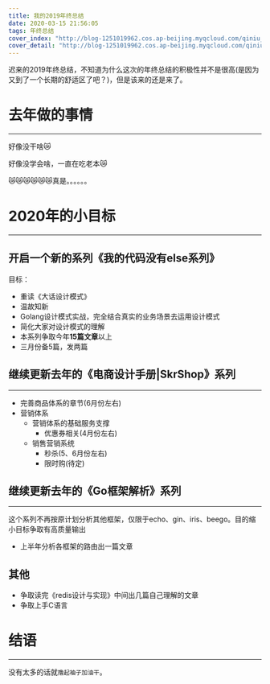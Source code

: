 ```yaml
---
title: 我的2019年终总结
date: 2020-03-15 21:56:05
tags: 年终总结
cover_index: "http://blog-1251019962.cos.ap-beijing.myqcloud.com/qiniu_img_2022/20200314223828.jpg?imageMogr2/thumbnail/640x480!/format/webp/blur/1x0/quality/75|imageslim"
cover_detail: "http://blog-1251019962.cos.ap-beijing.myqcloud.com/qiniu_img_2022/20200314223828.jpg?/format/webp/blur/1x0/quality/10%7Cimageslim"
---
```


迟来的2019年终总结，不知道为什么这次的年终总结的积极性并不是很高(是因为又到了一个长期的舒适区了吧？)，但是该来的还是来了。

# 去年做的事情
---

好像没干啥😿

好像没学会啥，一直在吃老本😿

😿😿😿😿😿😿真是。。。。。。

# 2020年的小目标
---

## 开启一个新的系列《我的代码没有else系列》

目标：
- 重读《大话设计模式》
- 温故知新
- Golang设计模式实战，完全结合真实的业务场景去运用设计模式
- 简化大家对设计模式的理解
- 本系列争取今年**15篇文章**以上
- 三月份备5篇，发两篇

## 继续更新去年的《电商设计手册|SkrShop》系列
---

- 完善商品体系的章节(6月份左右)
- 营销体系
    + 营销体系的基础服务支撑
        * 优惠券相关(4月份左右)
    + 销售营销系统
        * 秒杀(5、6月份左右)
        * 限时购(待定)

## 继续更新去年的《Go框架解析》系列
---

这个系列不再按原计划分析其他框架，仅限于echo、gin、iris、beego。目的缩小目标争取有高质量输出

- 上半年分析各框架的路由出一篇文章

## 其他

- 争取读完《redis设计与实现》中间出几篇自己理解的文章
- 争取上手C语言


# 结语
---

没有太多的话就`撸起袖子加油干`。

